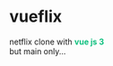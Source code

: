 # vueflix

netflix clone with <strong style="color:#0dbf7e">vue js 3</strong><br/>
but main only...
